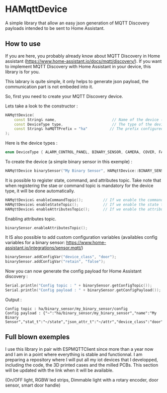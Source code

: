 # HAMqttDevice

A simple library that allow an easy json generation of MQTT Discovery payloads intended to be sent to Home Assistant.

## How to use

If you are here, you probably already know about MQTT Discovery in Home assistant (https://www.home-assistant.io/docs/mqtt/discovery/).
If you want to implement MQTT Discovery with Home Assistant in your device, this library is for you.

This labrary is quite simple, it only helps to generate json payload, the communication part is not embeded into it.

So, first you need to create your MQTT Discovery device.

Lets take a look to the constructor : 
```c++
HAMqttDevice(
    const String& name,                         // Name of the device (ex: "My Nice Lamp")
    const DeviceType type,                      // The type of the device (See below)
    const String& haMQTTPrefix = "ha"          // The prefix configured in Home Assistant. ("discovery_prefix" in configuration.yaml)
);
```

Here is the device types : 
```c++
enum DeviceType { ALARM_CONTROL_PANEL, BINARY_SENSOR, CAMERA, COVER, FAN, LIGHT, LOCK, SENSOR, SWITCH, CLIMATE, VACUUM };
```

To create the device (a simple binary sensor in this exemple) :
```c++
HAMqttDevice binarySensor("My Binary Sensor", HAMqttDevice::BINARY_SENSOR);
```

It is possible to register state, command, and attributes topic.
Take note that when registering the stae or command topic is mandatory for the device type, it will be done automatically.
```c++
HAMqttDevice& enableCommandTopic();         // If we enable the command topic registration
HAMqttDevice& enableStateTopic();           // If we enable the state topic registration 
HAMqttDevice& enableAttributesTopic();      // If we enable the attribute topic registration
```

Enabling attributes topic.
```c++
binarySensor.enableAttributesTopic();
```

It IS also possible to add custom configuration variables (availables config variables for a binary sensor: https://www.home-assistant.io/integrations/sensor.mqtt/)
```c++
binarySensor.addConfigVar("device_class", "door");
binarySensor.addConfigVar("retain", "false");
```

Now you can now generate the config payload for Home Assistant discovery : 
```c++
Serial.println("Config topic : " + binarySensor.getConfigTopic());
Serial.println("Config payload : " + binarySensor.getConfigPayload());
```

Output :
```
Config topic : ha/binary_sensor/my_binary_sensor/config
Config payload : {"~":"ha/binary_sensor/my_binary_sensor","name":"My Binary Sensor","stat_t":"~/state","json_attr_t":"~/attr","device_class":"door","retain":"false"}
```

## Full blown exemples

I use this library in pair with ESPMQTTClient since more than a year now and I am in a point where everything is stable and functionnal.
I am preparing a repository where I will put all my iot devices that I developped, including the code, the 3D printed cases and the milled PCBs.
This section will be updated with the link when it will be available.

(On/OFF light, RGBW led strips, Dimmable light with a rotary encoder, door sensor, smart door handle)
